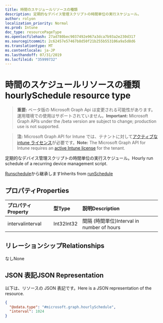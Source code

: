 ```yaml
---
title: 時間のスケジュールリソースの種類
description: 定期的なデバイス管理スクリプトの時間単位の実行スケジュール。
author: rolyon
localization_priority: Normal
ms.prod: Intune
doc_type: resourcePageType
ms.openlocfilehash: 27ad780bec9037492e967a3dca7b93a2e230d317
ms.sourcegitcommit: 2c62457e57467b8d50f21b255b553106a9a5d8d6
ms.translationtype: MT
ms.contentlocale: ja-JP
ms.lasthandoff: 07/31/2019
ms.locfileid: "35999732"
---
```

# <a name="hourlyschedule-resource-type"></a><span data-ttu-id="5ac6c-103">時間のスケジュールリソースの種類</span><span class="sxs-lookup"><span data-stu-id="5ac6c-103">hourlySchedule resource type</span></span>

> <span data-ttu-id="5ac6c-104">**重要:** ベータ版の Microsoft Graph Api は変更される可能性があります。運用環境での使用はサポートされていません。</span><span class="sxs-lookup"><span data-stu-id="5ac6c-104">**Important:** Microsoft Graph APIs under the /beta version are subject to change; production use is not supported.</span></span>

> <span data-ttu-id="5ac6c-105">**注:** Microsoft Graph API for Intune では、テナントに対して[アクティブな intune ライセンス](https://go.microsoft.com/fwlink/?linkid=839381)が必要です。</span><span class="sxs-lookup"><span data-stu-id="5ac6c-105">**Note:** The Microsoft Graph API for Intune requires an [active Intune license](https://go.microsoft.com/fwlink/?linkid=839381) for the tenant.</span></span>

<span data-ttu-id="5ac6c-106">定期的なデバイス管理スクリプトの時間単位の実行スケジュール。</span><span class="sxs-lookup"><span data-stu-id="5ac6c-106">Hourly run schedule of a recurring device management script.</span></span>


<span data-ttu-id="5ac6c-107">[Runschedule](../resources/intune-devices-runschedule.md)から継承します</span><span class="sxs-lookup"><span data-stu-id="5ac6c-107">Inherits from [runSchedule](../resources/intune-devices-runschedule.md)</span></span>

## <a name="properties"></a><span data-ttu-id="5ac6c-108">プロパティ</span><span class="sxs-lookup"><span data-stu-id="5ac6c-108">Properties</span></span>
|<span data-ttu-id="5ac6c-109">プロパティ</span><span class="sxs-lookup"><span data-stu-id="5ac6c-109">Property</span></span>|<span data-ttu-id="5ac6c-110">型</span><span class="sxs-lookup"><span data-stu-id="5ac6c-110">Type</span></span>|<span data-ttu-id="5ac6c-111">説明</span><span class="sxs-lookup"><span data-stu-id="5ac6c-111">Description</span></span>|
|:---|:---|:---|
|<span data-ttu-id="5ac6c-112">interval</span><span class="sxs-lookup"><span data-stu-id="5ac6c-112">interval</span></span>|<span data-ttu-id="5ac6c-113">Int32</span><span class="sxs-lookup"><span data-stu-id="5ac6c-113">Int32</span></span>|<span data-ttu-id="5ac6c-114">間隔 (時間単位)</span><span class="sxs-lookup"><span data-stu-id="5ac6c-114">Interval in number of hours</span></span>|

## <a name="relationships"></a><span data-ttu-id="5ac6c-115">リレーションシップ</span><span class="sxs-lookup"><span data-stu-id="5ac6c-115">Relationships</span></span>
<span data-ttu-id="5ac6c-116">なし</span><span class="sxs-lookup"><span data-stu-id="5ac6c-116">None</span></span>

## <a name="json-representation"></a><span data-ttu-id="5ac6c-117">JSON 表記</span><span class="sxs-lookup"><span data-stu-id="5ac6c-117">JSON Representation</span></span>
<span data-ttu-id="5ac6c-118">以下は、リソースの JSON 表記です。</span><span class="sxs-lookup"><span data-stu-id="5ac6c-118">Here is a JSON representation of the resource.</span></span>
<!-- {
  "blockType": "resource",
  "@odata.type": "microsoft.graph.hourlySchedule"
}
-->
``` json
{
  "@odata.type": "#microsoft.graph.hourlySchedule",
  "interval": 1024
}
```





